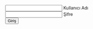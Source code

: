   
<form>
  <div class="group">
    <input type="text"><span class="highlight"></span><span class="bar"></span>
    <label>Kullanıcı Adı</label>
  </div>
  <div class="group">
    <input type="password"><span class="highlight"></span><span class="bar"></span>
    <label>Şifre</label>
  </div>
<button  type="button" class="button buttonBlue">Giriş
    <div class="ripples buttonRipples"><span class="ripplesCircle"></span></div>
  </button>
</form>
<style>* { box-sizing:border-box; }

body {
	font-family: Helvetica;
	background: #eee;
  -webkit-font-smoothing: antialiased;
}

hgroup { 
	text-align:center;
	margin-top: 4em;
}

h1, h3 { font-weight: 300; }

h1 { color: #636363; }

h3 { color: #4a89dc; }

form {
	width: 380px;
	margin: 4em auto;
	padding: 3em 2em 2em 2em;
	background: #fafafa;
	border: 1px solid #ebebeb;
	box-shadow: rgba(0,0,0,0.14902) 0px 1px 1px 0px,rgba(0,0,0,0.09804) 0px 1px 2px 0px;
}

.group { 
	position: relative; 
	margin-bottom: 45px; 
}

input {
	font-size: 18px;
	padding: 10px 10px 10px 5px;
	-webkit-appearance: none;
	display: block;
	background: #fafafa;
	color: #636363;
	width: 100%;
	border: none;
	border-radius: 0;
	border-bottom: 1px solid #757575;
}

input:focus { outline: none; }


/* Label */

label {
	color: #999; 
	font-size: 18px;
	font-weight: normal;
	position: absolute;
	pointer-events: none;
	left: 5px;
	top: 10px;
	transition: all 0.2s ease;
}


/* active */

input:focus ~ label, input.used ~ label {
	top: -20px;
  transform: scale(.75); left: -2px;
	/* font-size: 14px; */
	color: #4a89dc;
}


/* Underline */

.bar {
	position: relative;
	display: block;
	width: 100%;
}

.bar:before, .bar:after {
	content: '';
	height: 2px; 
	width: 0;
	bottom: 1px; 
	position: absolute;
	background: #4a89dc; 
	transition: all 0.2s ease;
}

.bar:before { left: 50%; }

.bar:after { right: 50%; }


/* active */

input:focus ~ .bar:before, input:focus ~ .bar:after { width: 50%; }


/* Highlight */

.highlight {
	position: absolute;
	height: 60%; 
	width: 100px; 
	top: 25%; 
	left: 0;
	pointer-events: none;
	opacity: 0.5;
}


/* active */

input:focus ~ .highlight {
	animation: inputHighlighter 0.3s ease;
}


/* Animations */

@keyframes inputHighlighter {
	from { background: #4a89dc; }
	to 	{ width: 0; background: transparent; }
}


/* Button */

.button {
  position: relative;
  display: inline-block;
  padding: 12px 24px;
  margin: .3em 0 1em 0;
  width: 100%;
  vertical-align: middle;
  color: #fff;
  font-size: 16px;
  line-height: 20px;
  -webkit-font-smoothing: antialiased;
  text-align: center;
  letter-spacing: 1px;
  background: transparent;
  border: 0;
  border-bottom: 2px solid #3160B6;
  cursor: pointer;
  transition: all 0.15s ease;
}
.button:focus { outline: 0; }


/* Button modifiers */

.buttonBlue {
  background: #4a89dc;
  text-shadow: 1px 1px 0 rgba(39, 110, 204, .5);
}

.buttonBlue:hover { background: #357bd8; }


/* Ripples container */

.ripples {
  position: absolute;
  top: 0;
  left: 0;
  width: 100%;
  height: 100%;
  overflow: hidden;
  background: transparent;
}


/* Ripples circle */

.ripplesCircle {
  position: absolute;
  top: 50%;
  left: 50%;
  transform: translate(-50%, -50%);
  opacity: 0;
  width: 0;
  height: 0;
  border-radius: 50%;
  background: rgba(255, 255, 255, 0.25);
}

.ripples.is-active .ripplesCircle {
  animation: ripples .4s ease-in;
}


/* Ripples animation */

@keyframes ripples {
  0% { opacity: 0; }

  25% { opacity: 1; }

  100% {
    width: 200%;
    padding-bottom: 200%;
    opacity: 0;
  }
}

footer { text-align: center; }

footer p {
	color: #888;
	font-size: 13px;
	letter-spacing: .4px;
}

footer a {
	color: #4a89dc;
	text-decoration: none;
	transition: all .2s ease;
}

footer a:hover {
	color: #666;
	text-decoration: underline;
}

footer img {
	width: 80px;
	transition: all .2s ease;
}

footer img:hover { opacity: .83; }

footer img:focus , footer a:focus { outline: none; }
</style>
</html>
